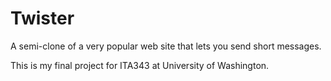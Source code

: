 Twister
=======

A semi-clone of a very popular web site that lets you send short messages.

This is my final project for ITA343 at University of Washington.
